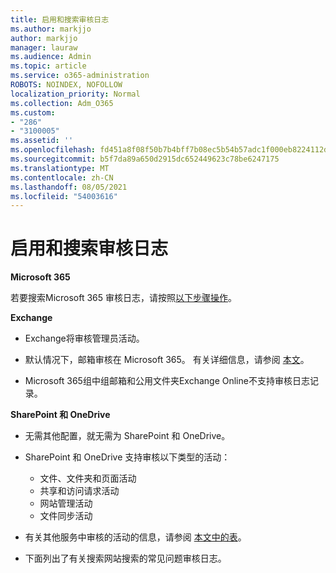 ```yaml
---
title: 启用和搜索审核日志
ms.author: markjjo
author: markjjo
manager: lauraw
ms.audience: Admin
ms.topic: article
ms.service: o365-administration
ROBOTS: NOINDEX, NOFOLLOW
localization_priority: Normal
ms.collection: Adm_O365
ms.custom:
- "286"
- "3100005"
ms.assetid: ''
ms.openlocfilehash: fd451a8f08f50b7b4bff7b08ec5b54b57adc1f000eb8224112d84a4fb20e4359
ms.sourcegitcommit: b5f7da89a650d2915dc652449623c78be6247175
ms.translationtype: MT
ms.contentlocale: zh-CN
ms.lasthandoff: 08/05/2021
ms.locfileid: "54003616"
---
```

# <a name="enable-and-search-the-audit-log"></a>启用和搜索审核日志

**Microsoft 365**

若要搜索Microsoft 365 审核日志，请按照[以下步骤操作](https://docs.microsoft.com/microsoft-365/compliance/search-the-audit-log-in-security-and-compliance#search-the-audit-log)。

**Exchange**

- Exchange将审核管理员活动。

- 默认情况下，邮箱审核在 Microsoft 365。 有关详细信息，请参阅  [本文](https://docs.microsoft.com/microsoft-365/compliance/enable-mailbox-auditing)。

- Microsoft 365组中组邮箱和公用文件夹Exchange Online不支持审核日志记录。

**SharePoint 和 OneDrive**

- 无需其他配置，就无需为 SharePoint 和 OneDrive。

- SharePoint 和 OneDrive 支持审核以下类型的活动：

    - 文件、文件夹和页面活动
    - 共享和访问请求活动
    - 网站管理活动
    - 文件同步活动

- 有关其他服务中审核的活动的信息，请参阅  [本文中的表](https://docs.microsoft.com/microsoft-365/compliance/search-the-audit-log-in-security-and-compliance#audited-activities)。

- 下面列出了有关搜索网站搜索的[](https://docs.microsoft.com/microsoft-365/compliance/search-the-audit-log-in-security-and-compliance#frequently-asked-questions)常见问题审核日志。